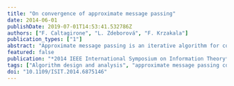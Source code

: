 ```yaml
---
title: "On convergence of approximate message passing"
date: 2014-06-01
publishDate: 2019-07-01T14:53:41.532786Z
authors: ["F. Caltagirone", "L. Zdeborová", "F. Krzakala"]
publication_types: ["1"]
abstract: "Approximate message passing is an iterative algorithm for compressed sensing and related applications. A solid theory about the performance and convergence of the algorithm exists for measurement matrices having iid entries of zero mean. However, several authors have observed that for more general matrices the algorithm often encounters convergence problems. In this paper we identify the reason of the non-convergence for measurement matrices with iid entries and non-zero mean in the context of Bayes optimal inference. Finally we demonstrate numerically that when the iterative update is changed from parallel to sequential the convergence is restored."
featured: false
publication: "*2014 IEEE International Symposium on Information Theory*"
tags: ["Algorithm design and analysis", "approximate message passing convergence", "Bayes methods", "Bayes optimal inference", "compressed sensing", "Compressed sensing", "Convergence", "Damping", "iid entries", "Information theory", "iterative algorithm", "iterative methods", "matrix algebra", "measurement matrices", "message passing", "Message passing", "nonzero mean", "Signal processing algorithms", "solid theory"]
doi: "10.1109/ISIT.2014.6875146"
---
```


